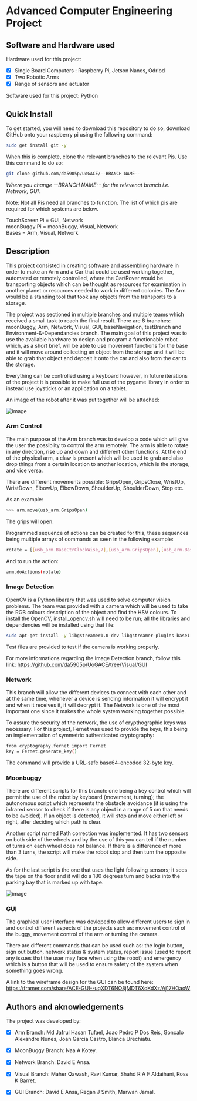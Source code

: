 # Advanced Computer Engineering Project

## Software and Hardware used
Hardware used for this project: 
 - [x] Single Board Computers : Raspberry Pi, Jetson Nanos, Odriod
 - [x] Two Robotic Arms
 - [x] Range of sensors and actuator
                                
Software used for this project: Python

## Quick Install
To get started, you will need to download this repository to do so, download GitHub onto your raspberry pi using the following command:

```bash
sudo get install git -y
```
When this is complete, clone the relevant branches to the relevant Pis. Use this command to do so:
```bash
git clone github.com/da5905p/UoGACE/--BRANCH NAME--
```
*Where you change --BRANCH NAME-- for the relevenat branch i.e. Network, GUI.*

Note: Not all Pis need all branches to function. The list of which pis are required for which systems are below.

TouchScreen Pi = GUI, Network  
moonBuggy Pi = moonBuggy, Visual, Network  
Bases = Arm, Visual, Network  

## Description
This project consisted in creating software and assembling hardware in order to make an Arm and a Car that could be used working together, automated or remotely controlled, where the Car/Rover would be transporting objects which can be thought as resources for examination in another planet or resources needed to work in different colonies. The Arm would be a standing tool that took any objects from the transports to a storage.

The project was sectioned in multiple branches and multiple teams which received a small task to reach the final result. There are 8 branches: moonBuggy, Arm, Network, Visual, GUI, baseNavigation, testBranch and Environment-&-Dependancies branch. The main goal of this project was to use the available hardware to design and program a functionable robot which, as a short brief, will be able to use movement functions for the base and it will move around collecting an object from the storage and it will be able to grab that object and deposit it onto the car and also from the car to the storage. 

Everything can be controlled using a keyboard however, in future iterations of the project it is possible to make full use of the pygame library in order to instead use joysticks or an application on a tablet.

An image of the robot after it was put together will be attached:

![image](https://user-images.githubusercontent.com/75362937/112773379-c94b1080-902d-11eb-881e-bcc51d90ea0e.png)

### Arm Control
The main purpose of the Arm branch was to develop a code which will give the user the possiblity to control the arm remotely. The arm is able to rotate in any direction, rise up and down and different other functions. At the end of the physical arm, a claw is present which will be used to grab and also drop things from a certain location to another location, which is the storage, and vice versa.

There are different movements possible: GripsOpen, GripsClose, WristUp, WristDown, ElbowUp, ElbowDown, ShoulderUp, ShoulderDown, Stop etc. 

As an example: 

```bash
>>> arm.move(usb_arm.GripsOpen)
```
The grips will open.

Programmed sequence of actions can be created for this, these sequences being multiple arrays of commands as seen in the following example:

```bash
rotate = [[usb_arm.BaseCtrClockWise,7],[usb_arm.GripsOpen],[usb_arm.BaseClockWise,6.8]]
```

And to run the action: 

```bash
arm.doActions(rotate)
```

### Image Detection
OpenCV is a Python libarary that was used to solve computer vision problems. The team was provided with a camera which will be used to take the RGB colours description of the object and find the HSV colours. To install the OpenCV, install_opencv.sh will need to be run; all the libraries and dependencies will be installed using that file:

```bash
sudo apt-get install -y libgstreamer1.0-dev libgstreamer-plugins-base1.0-dev
```

Test files are provided to test if the camera is working properly.

For more informations regarding the Image Detection branch, follow this link: https://github.com/da5905p/UoGACE/tree/Visual/GUI

### Network 
This branch will allow the different devices to connect with each other and at the same time, whenever a device is sending information it will encrypt it and when it receives it, it will decrypt it. The Network is one of the most important one since it makes the whole system working together possible. 

To assure the security of the network, the use of crypthographic keys was necessary. For this project, Fernet was used to provide the keys, this being an implementation of symmetric authenticated cryptography:

```bash
from cryptography.fernet import Fernet
key = Fernet.generate_key()
```

The command will provide a URL-safe base64-encoded 32-byte key.

### Moonbuggy
There are different scripts for this branch: one being a key control which will permit the use of the robot by keyboard (movement, turning); the autonomous script which represents the obstacle avoidance (it is using the infrared sensor to check if there is any object in a range of 5 cm that needs to be avoided). If an object is detected, it will stop and move either left or right, after deciding which path is clear. 

Another script named Path correction was implemented. It has two sensors on both side of the wheels and by the use of this you can tell if the number of turns on each wheel does not balance. If there is a difference of more than 3 turns, the script will make the robot stop and then turn the opposite side.

As for the last script is the one that uses the light following sensors; it sees the tape on the floor and it will do a 180 degrees turn and backs into the parking bay that is marked up with tape.

![image](https://user-images.githubusercontent.com/75362937/112965346-166bd700-9141-11eb-91ec-d37bd28efe00.png)

### GUI
The graphical user interface was devloped to allow different users to sign in and control different aspects of the projects such as: movement control of the buggy, movement control of the arm or turning the camera. 

There are different commands that can be used such as: the login button, sign out button, network status & system status, report issue (used to report any issues that the user may face when using the robot) and emergency which is a button that will be used to ensure safety of the system when something goes wrong. 

A link to the wireframe design for the GUI can be found here: https://framer.com/share/ACE-GUI--uqXDT6NO8jMDT6XoKdXz/Aj17HOaoW

## Authors and aknowledgements
The project was developed by: 
 - [x] Arm Branch: Md Jafrul Hasan Tufael, Joao Pedro P Dos Reis, Goncalo Alexandre Nunes, Joan Garcia Castro, Blanca Urechiatu.
 - [x] MoonBuggy Branch: Naa A Kotey.
 - [x] Network Branch: David E Ansa.
 - [x] Visual Branch: Maher Qawash, Ravi Kumar, Shahd R A F Aldaihani, Ross K Barret.
 - [x] GUI Branch: David E Ansa, Regan J Smith, Marwan Jamal.


